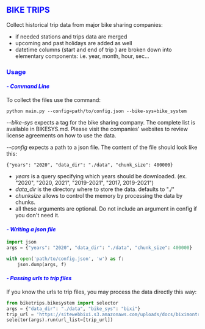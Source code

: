 
## <span style="color:blue">**BIKE TRIPS**</span>
Collect historical trip data from major bike sharing companies:
- if needed stations and trips data are merged 
- upcoming and past holidays are added as well
- datetime columns (start and end of trip ) are broken down into elementary components: 
    i.e. year, month, hour, sec...

### <span style="color:blue">**Usage**</span>
#### <span style="color:blue">*- Command Line*</span>
To collect the files use the command:
```
python main.py --config=path/to/config.json --bike-sys=bike_system
```
*--bike-sys* expects a tag for the bike sharing company. The complete list is available in BIKESYS.md. Please visit the companies' websites to review license agreements on how to use the data.

*--config* expects a path to a json file. The content of the file should look like this:
```
{"years": "2020", "data_dir": "./data", "chunk_size": 400000}
```

- *years* is a query specifying which years should be downloaded. 
    (ex. "2020", "2020, 2021", "2019-2021", "2017, 2019-2021")
- *data_dir* is the directory where to store the data. defaults to "./"
- *chunksize* allows to control the memory by processing the data by chunks.
- all these arguments are optional. Do not include an argument in config if you don't need it.

#### <span style="color:blue">*- Writing a json file*</span>
```python
import json
args = {"years": "2020", "data_dir": "./data", "chunk_size": 400000}

with open('path/to/config.json', 'w') as f:
    json.dump(args, f)
```
#### <span style="color:blue">*- Passing urls to trip files*</span>
If you know the urls to trip files, you may process the data directly this way:
```python
from biketrips.bikesystem import selector
args = {"data_dir": "./data", "bike_sys": "bixi"}
trip_url = 'https://sitewebbixi.s3.amazonaws.com/uploads/docs/biximontreal-rentals-2021-07-805a45.zip'
selector(args).run(url_list=[trip_url])
```
